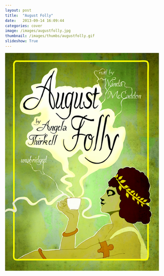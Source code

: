 ```yaml
---
layout: post
title:  "August Folly"
date:   2013-09-14 16:09:44
categories: cover
image: /images/augustfolly.jpg 
thumbnail: /images/thumbs/augustfolly.gif
slideshow: True
---
```

![August Folly][image]

[image]: /images/augustfolly.jpg "August Folly"
